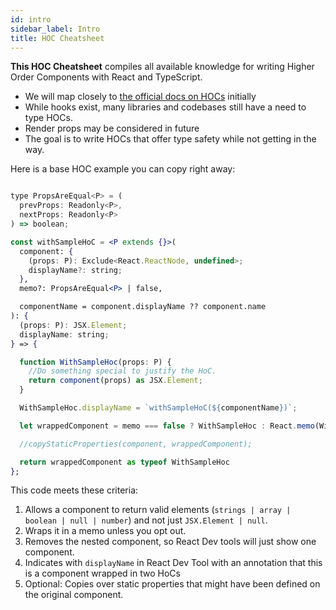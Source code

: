 ```yaml
---
id: intro
sidebar_label: Intro
title: HOC Cheatsheet
---
```


**This HOC Cheatsheet** compiles all available knowledge for writing Higher Order Components with React and TypeScript.

- We will map closely to [the official docs on HOCs](https://reactjs.org/docs/higher-order-components.html) initially
- While hooks exist, many libraries and codebases still have a need to type HOCs.
- Render props may be considered in future
- The goal is to write HOCs that offer type safety while not getting in the way.

Here is a base HOC example you can copy right away:

```jsx

type PropsAreEqual<P> = (
  prevProps: Readonly<P>,
  nextProps: Readonly<P>
) => boolean;

const withSampleHoC = <P extends {}>(
  component: {
    (props: P): Exclude<React.ReactNode, undefined>;
    displayName?: string;
  },
  memo?: PropsAreEqual<P> | false,

  componentName = component.displayName ?? component.name
): {
  (props: P): JSX.Element;
  displayName: string;
} => {

  function WithSampleHoc(props: P) {
    //Do something special to justify the HoC.
    return component(props) as JSX.Element;
  }

  WithSampleHoc.displayName = `withSampleHoC(${componentName})`;

  let wrappedComponent = memo === false ? WithSampleHoc : React.memo(WithSampleHoc, propsAreEqual);

  //copyStaticProperties(component, wrappedComponent);

  return wrappedComponent as typeof WithSampleHoc
};
```

This code meets these criteria:

1. Allows a component to return valid elements (`strings | array | boolean | null | number`) and not just `JSX.Element | null`.
2. Wraps it in a memo unless you opt out.
3. Removes the nested component, so React Dev tools will just show one component.
4. Indicates with `displayName` in React Dev Tool with an annotation that this is a component wrapped in two HoCs
5. Optional: Copies over static properties that might have been defined on the original component.
